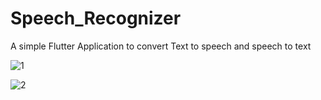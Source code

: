 # Speech_Recognizer



A simple Flutter Application to convert Text to speech and speech to text 

![1](https://user-images.githubusercontent.com/46803625/92670620-b3396500-f314-11ea-96e8-009b4ac96457.jpg)





![2](https://user-images.githubusercontent.com/46803625/92671389-68205180-f316-11ea-9ffb-eb57e200e15b.jpg)



